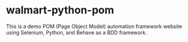 # walmart-python-pom
This is a demo POM (Page Object Model) automation framework website using Selenium, Python, and Behave as a BDD framework.
